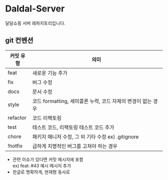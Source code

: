 # Daldal-Server
달달쇼핑 서버 레파지토리입니다.

## git 컨벤션 
| 커밋 유형 | 의미 |
| --- | --- |
| feat | 새로운 기능 추가 |
| fix | 버그 수정 |
| docs | 문서 수정 |
| style | 코드 formatting, 세미콜론 누락, 코드 자체의 변경이 없는 경우 |
| refactor | 코드 리팩토링 |
| test | 테스트 코드, 리팩토링 테스트 코드 추가 |
| chore | 패키지 매니저 수정, 그 외 기타 수정 ex) .gitignore |
| !hotfix | 급하게 치명적인 버그를 고쳐야 하는 경우 |

- 관련 이슈가 있다면 커밋 메시지에 포함  
ex) feat: #43 예시 메시지 추가
- 한글로 명확하게, 현재형 동사로
